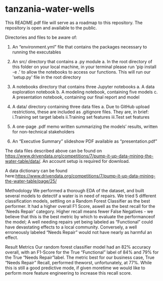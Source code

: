 # tanzania-water-wells

This README.pdf file will serve as a roadmap to this repository. The repository is open and available to the public.

Directories and files to be aware of:

1. An “environment.yml” file that contains the packages necessary to running the executables

2. An src/ directory that contains a .py module
  a. In the root directory of this folder on your local machine, in your terminal please run 'pip install -e .' to allow the notebooks to access our functions. This will run our 'setup.py' file in the root directory

2. A notebooks directory that contains three Jupyter notebooks
  a. A data exploration notebook
  b. A modeling notebook, containing five models
  c. A presentation notebook, containing our final report and model 

3. A data/ directory containing three data files
  a. Due to GitHub upload restrictions, these are included as .gitignore files. They are, in brief:
    i.Training set target labels
    ii.Training set features
    iii.Test set features
    
4. A one-page .pdf memo written summarizing the models’ results, written for non-technical stakeholders

5. An “Executive Summary” slideshow PDF available as “presentation.pdf”

The data files described above can be found on https://www.drivendata.org/competitions/7/pump-it-up-data-mining-the-water-table/data/​. An account setup is required for download. 

A data dictionary can be found here:https://www.drivendata.org/competitions/7/pump-it-up-data-mining-the-water-table/page/25/

Methodology
  We performed a thorough EDA of the dataset, and built several models to detectif a water is in need of repairs. We tried 5 different classification models, settling on a Random Forest Classifier as the best performer. It had a higher overall F1 Score, aswell as the best recall for the 'Needs Repair' category. Higher recall means fewer False Negatives - we believe that this is the best metric by which to evaluate the performanceof the model; A well needing repairs yet being labeled as “Functional” could have devastating effects to a local community. Conversely, a well erroneously labeled “Needs Repair” would not have nearly as harmful an effect.

Result Metrics
Our random forest classifier model had an 82% accuracy overall, with an F1-Score for the True “Functional” label of 84% and 79% for the True “Needs Repair”label. The metric best for our business case, True “Needs Repair” Recall, performed theworst, unfortunately, at 77%. While this is still a good predictive mode, if given moretime we would like to perform more feature engineering to increase this recall score.
